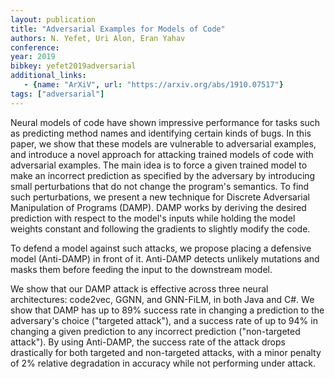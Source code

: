 ```yaml
---
layout: publication
title: "Adversarial Examples for Models of Code"
authors: N. Yefet, Uri Alon, Eran Yahav
conference:
year: 2019
bibkey: yefet2019adversarial
additional_links:
   - {name: "ArXiV", url: "https://arxiv.org/abs/1910.07517"}
tags: ["adversarial"]
---
```

Neural models of code have shown impressive performance for tasks such as predicting method names and identifying certain kinds of bugs. In this paper, we show that these models are vulnerable to adversarial examples, and introduce a novel approach for attacking trained models of code with adversarial examples. The main idea is to force a given trained model to make an incorrect prediction as specified by the adversary by introducing small perturbations that do not change the program's semantics. To find such perturbations, we present a new technique for Discrete Adversarial Manipulation of Programs (DAMP). DAMP works by deriving the desired prediction with respect to the model's inputs while holding the model weights constant and following the gradients to slightly modify the code.

To defend a model against such attacks, we propose placing a defensive model (Anti-DAMP) in front of it. Anti-DAMP detects unlikely mutations and masks them before feeding the input to the downstream model.

We show that our DAMP attack is effective across three neural architectures: code2vec, GGNN, and GNN-FiLM, in both Java and C#. We show that DAMP has up to 89% success rate in changing a prediction to the adversary's choice ("targeted attack"), and a success rate of up to 94% in changing a given prediction to any incorrect prediction ("non-targeted attack"). By using Anti-DAMP, the success rate of the attack drops drastically for both targeted and non-targeted attacks, with a minor penalty of 2% relative degradation in accuracy while not performing under attack. 
